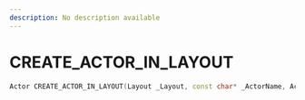 ```yaml
---
description: No description available 
---
```


# CREATE_ACTOR_IN_LAYOUT

```cpp
Actor CREATE_ACTOR_IN_LAYOUT(Layout _Layout, const char* _ActorName, ActorModel _Model, Vector2 _PositionXY, float _PositionZ, Vector2 _RotationXY, float _RotationZ);
```